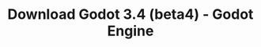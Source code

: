 ---
# Generated by /tools/generators/src/download_archive_generator !!! do not edit by hand !!!
title: 'Download Godot 3.4 (beta4) - Godot Engine'
type: 'download/archive'
name: '3.4'
flavor: 'beta4'
release_date: '2021-08-19T03:00:00-00:00'
release_notes: 'article/dev-snapshot-godot-3-4-beta-4/'
primaryPlatforms:
  - 'android.apk'
  - 'macos.universal'
  - 'windows.64'
  - 'linux_server.headless.64'
  - 'web'
  - 'templates'
links:
  android.apk:
    name: 'android.apk'
    title: 'Android'
    caption: 'Universal APK (ARM64 + ARMv7 + x86_64 + x86)'
    tags:
      - 'APK download'
      - 'ARM64/v7'
      - 'x86 (64 & 32 bit)'
    hosts:
      github_builds:
        regular: 'https://github.com/godotengine/godot-builds/releases/download/3.4-beta4/Godot_v3.4-beta4_android_editor.apk'
        mono: '#'
      github:
        regular: 'https://github.com/godotengine/godot/releases/download/3.4-beta4/Godot_v3.4-beta4_android_editor.apk'
        mono: '#'
  macos.universal:
    name: 'macos.universal'
    title: 'macOS'
    caption: 'Universal (x86_64 + Apple Silicon)'
    tags:
      - 'Intel/Apple Silicon'
      - '64 bit'
    hosts:
      github_builds:
        regular: 'https://github.com/godotengine/godot-builds/releases/download/3.4-beta4/Godot_v3.4-beta4_osx.universal.zip'
        mono: 'https://github.com/godotengine/godot-builds/releases/download/3.4-beta4/Godot_v3.4-beta4_mono_osx.universal.zip'
      github:
        regular: 'https://github.com/godotengine/godot/releases/download/3.4-beta4/Godot_v3.4-beta4_osx.universal.zip'
        mono: 'https://github.com/godotengine/godot/releases/download/3.4-beta4/Godot_v3.4-beta4_mono_osx.universal.zip'
  windows.64:
    name: 'windows.64'
    title: 'Windows'
    caption: 'Standard (x86_64)'
    tags:
      - '64 bit'
    hosts:
      github_builds:
        regular: 'https://github.com/godotengine/godot-builds/releases/download/3.4-beta4/Godot_v3.4-beta4_win64.exe.zip'
        mono: 'https://github.com/godotengine/godot-builds/releases/download/3.4-beta4/Godot_v3.4-beta4_mono_win64.zip'
      github:
        regular: 'https://github.com/godotengine/godot/releases/download/3.4-beta4/Godot_v3.4-beta4_win64.exe.zip'
        mono: 'https://github.com/godotengine/godot/releases/download/3.4-beta4/Godot_v3.4-beta4_mono_win64.zip'
  linux_server.headless.64:
    name: 'linux_server.headless.64'
    title: 'Linux Server'
    caption: 'Headless (x86_64)'
    tags:
      - '64 bit'
      - 'Headless'
    hosts:
      github_builds:
        regular: 'https://github.com/godotengine/godot-builds/releases/download/3.4-beta4/Godot_v3.4-beta4_linux_headless.64.zip'
        mono: 'https://github.com/godotengine/godot-builds/releases/download/3.4-beta4/Godot_v3.4-beta4_mono_linux_headless_64.zip'
      github:
        regular: 'https://github.com/godotengine/godot/releases/download/3.4-beta4/Godot_v3.4-beta4_linux_headless.64.zip'
        mono: 'https://github.com/godotengine/godot/releases/download/3.4-beta4/Godot_v3.4-beta4_mono_linux_headless_64.zip'
  web:
    name: 'web'
    title: 'Web editor'
    caption: ''
    tags:
      - 'Self-hosted'
      - 'Cross-platform'
    hosts:
      github_builds:
        regular: 'https://github.com/godotengine/godot-builds/releases/download/3.4-beta4/Godot_v3.4-beta4_web_editor.zip'
        mono: '#'
      github:
        regular: 'https://github.com/godotengine/godot/releases/download/3.4-beta4/Godot_v3.4-beta4_web_editor.zip'
        mono: '#'
  linux.64:
    name: 'linux.64'
    title: 'Linux'
    caption: 'Standard (x86_64)'
    tags:
      - '64 bit'
    hosts:
      github_builds:
        regular: 'https://github.com/godotengine/godot-builds/releases/download/3.4-beta4/Godot_v3.4-beta4_x11.64.zip'
        mono: 'https://github.com/godotengine/godot-builds/releases/download/3.4-beta4/Godot_v3.4-beta4_mono_x11_64.zip'
      github:
        regular: 'https://github.com/godotengine/godot/releases/download/3.4-beta4/Godot_v3.4-beta4_x11.64.zip'
        mono: 'https://github.com/godotengine/godot/releases/download/3.4-beta4/Godot_v3.4-beta4_mono_x11_64.zip'
  linux.32:
    name: 'linux.32'
    title: 'Linux'
    caption: 'Standard (x86)'
    tags:
      - '32 bit'
    hosts:
      github_builds:
        regular: 'https://github.com/godotengine/godot-builds/releases/download/3.4-beta4/Godot_v3.4-beta4_x11.32.zip'
        mono: 'https://github.com/godotengine/godot-builds/releases/download/3.4-beta4/Godot_v3.4-beta4_mono_x11_32.zip'
      github:
        regular: 'https://github.com/godotengine/godot/releases/download/3.4-beta4/Godot_v3.4-beta4_x11.32.zip'
        mono: 'https://github.com/godotengine/godot/releases/download/3.4-beta4/Godot_v3.4-beta4_mono_x11_32.zip'
  windows.32:
    name: 'windows.32'
    title: 'Windows'
    caption: 'Standard (x86)'
    tags:
      - '32 bit'
    hosts:
      github_builds:
        regular: 'https://github.com/godotengine/godot-builds/releases/download/3.4-beta4/Godot_v3.4-beta4_win32.exe.zip'
        mono: 'https://github.com/godotengine/godot-builds/releases/download/3.4-beta4/Godot_v3.4-beta4_mono_win32.zip'
      github:
        regular: 'https://github.com/godotengine/godot/releases/download/3.4-beta4/Godot_v3.4-beta4_win32.exe.zip'
        mono: 'https://github.com/godotengine/godot/releases/download/3.4-beta4/Godot_v3.4-beta4_mono_win32.zip'
  linux_server.64:
    name: 'linux_server.64'
    title: 'Linux Server'
    caption: 'Standard (x86_64)'
    tags:
      - '64 bit'
    hosts:
      github_builds:
        regular: 'https://github.com/godotengine/godot-builds/releases/download/3.4-beta4/Godot_v3.4-beta4_linux_server.64.zip'
        mono: 'https://github.com/godotengine/godot-builds/releases/download/3.4-beta4/Godot_v3.4-beta4_mono_linux_server_64.zip'
      github:
        regular: 'https://github.com/godotengine/godot/releases/download/3.4-beta4/Godot_v3.4-beta4_linux_server.64.zip'
        mono: 'https://github.com/godotengine/godot/releases/download/3.4-beta4/Godot_v3.4-beta4_mono_linux_server_64.zip'
  aar_library:
    name: 'aar_library'
    title: 'AAR library'
    caption: ''
    tags:
      - 'Android plugins'
      - 'Java'
      - 'Kotlin'
    hosts:
      github_builds:
        regular: 'https://github.com/godotengine/godot-builds/releases/download/3.4-beta4/godot-lib.3.4.beta4.release.aar'
        mono: 'https://github.com/godotengine/godot-builds/releases/download/3.4-beta4/godot-lib.3.4.beta4.mono.release.aar'
      github:
        regular: 'https://github.com/godotengine/godot/releases/download/3.4-beta4/godot-lib.3.4.beta4.release.aar'
        mono: 'https://github.com/godotengine/godot/releases/download/3.4-beta4/godot-lib.3.4.beta4.mono.release.aar'
  templates:
    name: 'templates'
    title: 'Export templates'
    caption: ''
    tags:
      - 'Used to export your games to all supported platforms'
    hosts:
      github_builds:
        regular: 'https://github.com/godotengine/godot-builds/releases/download/3.4-beta4/Godot_v3.4-beta4_export_templates.tpz'
        mono: 'https://github.com/godotengine/godot-builds/releases/download/3.4-beta4/Godot_v3.4-beta4_mono_export_templates.tpz'
      github:
        regular: 'https://github.com/godotengine/godot/releases/download/3.4-beta4/Godot_v3.4-beta4_export_templates.tpz'
        mono: 'https://github.com/godotengine/godot/releases/download/3.4-beta4/Godot_v3.4-beta4_mono_export_templates.tpz'
---